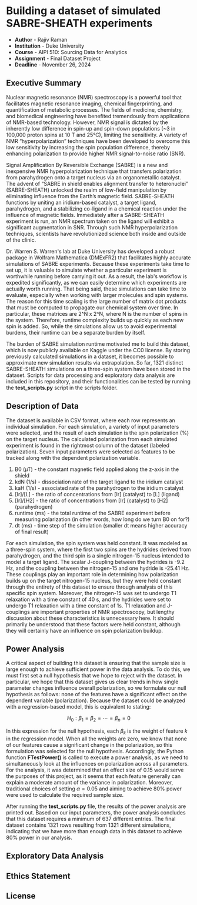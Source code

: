 # Building a dataset of simulated SABRE-SHEATH experiments

- **Author** - Rajiv Raman
- **Institution** - Duke University
- **Course** - AIPI 510: Sourcing Data for Analytics
- **Assignment** - Final Dataset Project
- **Deadline** - November 26, 2024

## Executive Summary

Nuclear magnetic resonance (NMR) spectroscopy is a powerful tool that facilitates magnetic resonance imaging, chemical fingerprinting, and quantification of metabolic processes.  The fields of medicine, chemistry, and biomedical engineering have benefited tremendously from applications of NMR-based technology. However, NMR signal is dictated by the inherently low difference in spin-up and spin-down populations (~3 in 100,000 proton spins at 10 T and 25°C), limiting the sensitivity. A variety of NMR “hyperpolarization” techniques have been developed to overcome this low sensitivity by increasing the spin population difference, thereby enhancing polarization to provide higher NMR signal-to-noise ratio (SNR). 

Signal Amplification By Reversible Exchange (SABRE) is a new and inexpensive NMR hyperpolarization technique that transfers polarization from parahydrogen onto a target nucleus via an organometallic catalyst. The advent of “SABRE in shield enables alignment transfer to heteronuclei” (SABRE-SHEATH) unlocked the realm of low-field manipulation by eliminating influence from the Earth’s magnetic field. SABRE-SHEATH functions by uniting an iridium-based catalyst, a target ligand, parahydrogen, and a stabilizing co-ligand in a chemical reaction under the influence of magnetic fields. Immediately after a SABRE-SHEATH experiment is run, an NMR spectrum taken on the ligand will exhibit a significant augmentation in SNR. Through such NMR hyperpolarization techniques, scientists have revolutionized science both inside and outside of the clinic.

Dr. Warren S. Warren's lab at Duke University has developed a robust package in Wolfram Mathematica (DMExFR2) that facilitates highly accurate simulations of SABRE experiments. Because these experiments take time to set up, it is valuable to simulate whether a particular experiment is worthwhile running before carrying it out. As a result, the lab's workflow is expedited significantly, as we can easily determine which experiments are actually worth running. That being said, these simulations can take time to evaluate, especially when working with larger molecules and spin systems. The reason for this time scaling is the large number of matrix dot products that must be computed to propagate our chemical system over time. In particular, these matrices are 2^N x 2^N, where N is the number of spins in the system. Therefore, runtime complexity builds up quickly as each new spin is added. So, while the simulations allow us to avoid experimental burdens, their runtime can be a separate burden by itself.

The burden of SABRE simulation runtime motivated me to build this dataset, which is now publicly available on Kaggle under the CC0 license. By storing previously calculated simulations in a dataset, it becomes possible to approximate new simulation results via extrapolation. So far, 1321 distinct SABRE-SHEATH simulations on a three-spin system have been stored in the dataset. Scripts for data processing and exploratory data analysis are included in this repository, and their functionalities can be tested by running the **test_scripts.py** script in the scripts folder.

## Description of Data

The dataset is available in CSV format, where each row represents an individual simulation. For each simulation, a variety of input parameters were selected, and the result of each simulation is the spin polarization (%) on the target nucleus. The calculated polarization from each simulated experiment is found in the rightmost column of the dataset (labeled polarization). Seven input parameters were selected as features to be tracked along with the dependent polarization variable.

1. B0 (µT) - the constant magnetic field applied along the z-axis in the shield
2. kdN (1/s) - dissociation rate of the target ligand to the iridium catalyst
3. kaH (1/s) - associated rate of the parahydrogen to the iridium catalyst
4. \[Ir]/\[L] - the ratio of concentrations from \[Ir] (catalyst) to \[L] (ligand)
5. \[Ir]/\[H2] - the ratio of concentrations from \[Ir] (catalyst) to \[H2] (parahydrogen)
6. runtime (ms) - the total runtime of the SABRE experiment before measuring polarization (in other words, how long do we turn B0 on for?)
7. dt (ms) - time step of the simulation (smaller dt means higher accuracy of final result)

For each simulation, the spin system was held constant. It was modeled as a three-spin system, where the first two spins are the hydrides derived from parahydrogen, and the third spin is a single nitrogen-15 nucleus intended to model a target ligand. The scalar J-coupling between the hydrides is -9.2 Hz, and the coupling between the nitrogen-15 and one hydride is -25.41 Hz. These couplings play an important role in determining how polarization builds up on the target nitrogen-15 nucleus, but they were held constant through the entirety of this dataset to ensure through analysis of this specific spin system. Moreover, the nitrogen-15 was set to undergo T1 relaxation with a time constant of 40 s, and the hydrides were set to undergo T1 relaxation with a time constant of 1s. T1 relaxation and J-couplings are important properties of NMR spectroscopy, but lengthy discussion about these characteristics is unnecessary here. It should primarily be understood that these factors were held constant, although they will certainly have an influence on spin polarization buildup.

## Power Analysis

A critical aspect of building this dataset is ensuring that the sample size is large enough to achieve sufficient power in the data analysis. To do this, we must first set a null hypothesis that we hope to reject with the dataset. In particular, we hope that this dataset gives us clear trends in how single parameter changes influence overall polarization, so we formulate our null hypothesis as follows: none of the features have a significant effect on the dependent variable (polarization). Because the dataset could be analyzed with a regression-based model, this is equivalent to stating:

$$H_0: \beta_1 = \beta_2 = \cdots = \beta_n = 0$$

In this expression for the null hypothesis, each $\beta_k$ is the weight of feature $k$ in the regression model. When all the weights are zero, we know that none of our features cause a significant change in the polarization, so this formulation was selected for the null hypothesis. Accordingly, the Python function **FTestPower()** is called to execute a power analysis, as we need to simultaneously look at the influences on polarization across all parameters. For the analysis, it was determined that an effect size of 0.15 would serve the purposes of this project, as it seems that each feature generally can explain a moderate amount of the variance in polarization. Moreover, traditional choices of setting $\alpha = 0.05$ and aiming to achieve 80% power were used to calculate the required sample size.

After running the **test_scripts.py** file, the results of the power analysis are printed out. Based on our input parameters, the power analysis concludes that this dataset requires a minimum of 637 different entries. The final dataset contains 1321 rows resulting from 1321 different simulations, indicating that we have more than enough data in this dataset to achieve 80% power in our analysis.

## Exploratory Data Analysis



## Ethics Statement



## License
